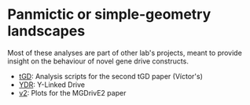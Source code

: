 # Panmictic or simple-geometry landscapes

Most of these analyses are part of other lab's projects, meant to provide insight on the behaviour of novel gene drive constructs.

* [tGD](./tGD): Analysis scripts for the second tGD paper (Víctor's)
* [YDR](./YDR): Y-Linked Drive
* [v2](./v2): Plots for the MGDrivE2 paper
